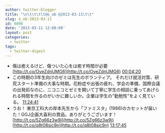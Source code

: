 ```yaml
---
author: twitter-blogger
title: "\n\t\t\t\t@o_ob @2013-03-11\t\t"
slug: o_ob-2013-03-11
id: 6896
date: '2013-03-11 12:00:00'
layout: post
categories:
  - twitter
tags:
  - twitter-digest
---
```


*   傷は癒えるけど、傷ついた心をは癒す時間が必要 [http://t.co/OyeZdnUMG6](http://t.co/OyeZdnUMG6) [00:04:20](http://twitter.com/o_ob/statuses/310768086745772033)
*   この時期の3年生向けのゼミは先生のボランティア。 それだけ就活対策、研究スタート準備の大事な時期。花粉症や出張の疲れ、学会の準備、国際会議の出発前なのに、ニコニコとゼミを開いて丁寧に学生の相談に乗ってあげられる時間を作るのがいかに難しいか。企業は学生の"勤勉性"をよく見ている。 [11:24:41](http://twitter.com/o_ob/statuses/310939304727818240)
*   うお！ 東京工科大の岸本先生から「ファミスタ」(1986)のカセットが届いた！GGJ企画大喜利の賞品。ありがとうございます！ [http://t.co/5Zg66z3w9j](http://t.co/5Zg66z3w9j) [http://t.co/q8t08sic9n](http://t.co/q8t08sic9n) [13:17:45](http://twitter.com/o_ob/statuses/310967757741105152)